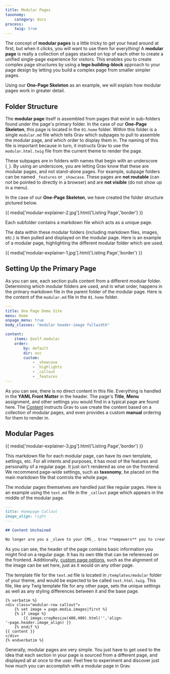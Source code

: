 ```yaml
---
title: Modular Pages
taxonomy:
    category: docs
process:
    twig: true
---
```


The concept of **modular pages** is a little tricky to get your head around at first, but when it _clicks_, you will want to use them for everything!  A **modular page** is really a collection of pages stacked on top of each other to create a unified single-page experience for visitors.  This enables you to create complex page structures by using a **lego building-block** approach to your page design by letting you build a complex page from smaller simpler pages.

Using our **One-Page Skeleton** as an example, we will explain how modular pages work in greater detail.

## Folder Structure

The **modular page** itself is assembled from pages that exist in sub-folders found under the page's primary folder. In the case of our **One-Page Skeleton**, this page is located in the `01.home` folder. Within this folder is a single `modular.md` file which tells Grav which subpages to pull to assemble the modular page, and which order to display them in. The naming of this file is important because in turn, it instructs Grav to use the `modular.html.twig` file from the current theme to render the page.

These subpages are in folders with names that begin with an underscore (`_`). By using an underscore, you are letting Grav know that these are modular pages, and not stand-alone pages. For example, subpage folders can be named `_features` or `_showcase`. These pages are **not routable** (can not be pointed to directly in a browser) and are **not visible** (do not show up in a menu).

In the case of our **One-Page Skeleton**, we have created the folder structure pictured below.

{{ media['modular-explainer-2.jpg'].html('Listing Page','border') }}

Each subfolder contains a markdown file which acts as a unique page.

The data within these modular folders (including markdown files, images, etc.) is then pulled and displayed on the modular page. Here is an example of a modular page, highlighting the different modular folder which are used.

{{ media['modular-explainer-1.jpg'].html('Listing Page','border') }}

Setting Up the Primary Page
-----

As you can see, each section pulls content from a different modular folder. Determining which modular folders are used, and in what order, happens in the primary markdown file in the parent folder of the modular page. Here is the content of the `modular.md` file in the `01.home` folder.

```yaml
---
title: One Page Demo Site
menu: Home
onpage_menu: true
body_classes: "modular header-image fullwidth"

content:
    items: @self.modular
    order:
        by: default
        dir: asc
        custom:
            - _showcase
            - _highlights
            - _callout
            - _features
---
```

As you can see, there is no direct content in this file. Everything is handled in the **YAML Front Matter** in the header. The page's **Title**, **Menu** assignment, and other settings you would find in a typical page are found here. The [Content](../../content/headers#ordering-options) instructs Grav to use create the content based on a collection of modular pages, and even provides a custom **manual** ordering for them to render in.

## Modular Pages

{{ media['modular-explainer-3.jpg'].html('Listing Page','border') }}

This markdown file for each modular page, can have its own template, settings, etc. For all intents and purposes, it has most of the features and personality of a regular page. It just isn't rendered as one on the frontend. We recommend page-wide settings, such as **taxonomy**, be placed on the main markdown file that controls the whole page.

The modular pages themselves are handled just like regular pages. Here is an example using the `text.md` file in the `_callout` page which appears in the middle of the modular page.

```markdown
---
title: Homepage Callout
image_align: right
---

## Content Unchained

No longer are you a _slave to your CMS_. Grav **empowers** you to create anything from a [simple one-page site](#), a [beautiful blog](#), a powerful and feature-rich [product site](#), or pretty much anything you can dream up!
```

As you can see, the header of the page contains basic information you might find on a regular page. It has its own title that can be referenced on the frontend. Additionally, [custom page options](../headers#custom-page-headers), such as the alignment of the image can be set here, just as it would on any other page.

The template file for the `text.md` file is located in `/templates/modular` folder of your theme, and would be expected to be called `text.html.twig`. This file, like any Twig template file for any other page, sets the unique settings as well as any styling differences between it and the base page.

```twig
{% verbatim %}
<div class="modular-row callout">
    {% set image = page.media.images|first %}
    {% if image %}
        {{ image.cropResize(400,400).html('','align-'~page.header.image_align) }}
    {% endif %}
{{ content }}
</div>
{% endverbatim %}
```

Generally, modular pages are very simple. You just have to get used to the idea that each section in your page is sourced from a different page, and displayed all at once to the user. Feel free to experiment and discover just how much you can accomplish with a modular page in Grav.
